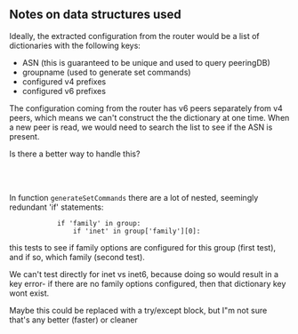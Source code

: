 ## Notes on data structures used

Ideally, the extracted configuration from the router would be a list of dictionaries with the following keys:
* ASN (this is guaranteed to be unique and used to query peeringDB)
* groupname (used to generate set commands)
* configured v4 prefixes
* configured v6 prefixes

The configuration coming from the router has v6 peers separately from v4 peers, which means we can't construct the
the dictionary at one time.  When a new peer is read, we would need to search the list to see if the ASN is present.

Is there a better way to handle this?

<br />
<br />

In function `generateSetCommands`
there are a lot of nested, seemingly redundant 'if' statements:

                if 'family' in group:
                    if 'inet' in group['family'][0]:

this tests to see if family options are configured for this group (first test), and if so, which family (second test).

We can't test directly for inet vs inet6, because doing so would result in a key error- if there are no family options configured, then that dictionary key wont exist.

Maybe this could be replaced with a try/except block, but I"m not sure that's any better (faster) or cleaner
